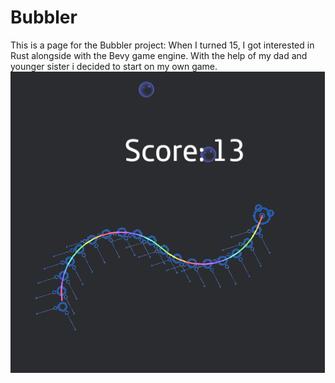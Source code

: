 # Bubbler
This is a page for the Bubbler project:
When I turned 15, I got interested in Rust alongside with the Bevy game engine. With the help of my dad and younger sister i decided to start on my own game. 
![screenshot](./docs/Screenshot%202024-08-25%20140247.png)